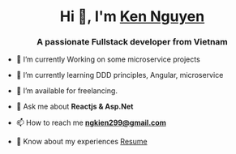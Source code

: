 <h1 align="center">Hi 👋, I'm <a href="https://kennguyen.vercel.app/" target="blank">
Ken Nguyen</a></h1>
<h3 align="center">A passionate Fullstack developer from Vietnam</h3>


- 🔭 I’m currently Working on some microservice projects

- 🌱 I’m currently learning DDD principles, Angular, microservice

- 🤝 I’m available for freelancing.

- 💬 Ask me about **Reactjs & Asp.Net**

- 📫 How to reach me **ngkien299@gmail.com**

- 📄 Know about my experiences <a href="https://github.com/KenNguyen-2000/KenNguyen-2000/files/15302476/Kien_Nguyen_Resume.2.pdf" target="blank">Resume</a>


<!--
**KenNguyen-2000/KenNguyen-2000** is a ✨ _special_ ✨ repository because its `README.md` (this file) appears on your GitHub profile.

![KenNguyen-2000's GitHub stats](https://github-readme-stats.vercel.app/api?username=KenNguyen-2000&show_icons=true&theme=radical)
Here are some ideas to get you started:

- 🔭 I’m currently working on some microservice projects
- 🌱 I’m currently learning DDD principles, Angular, microservice
- 👯 I’m looking to collaborate on ...
- 🤔 I’m looking for help with ...
- 💬 Ask me something related to Nextjs, Asp.Net
- 📫 How to reach me: ngkien299@gmail.com
- 😄 Pronouns: ...
- ⚡ Fun fact: ...
-->

